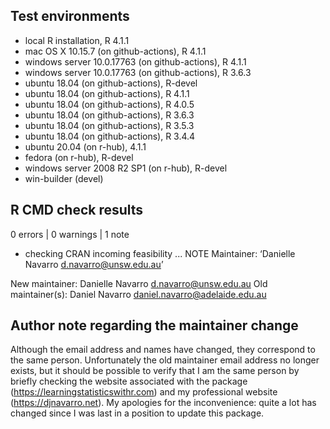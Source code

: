 ## Test environments
* local R installation, R 4.1.1
* mac OS X 10.15.7 (on github-actions), R 4.1.1
* windows server 10.0.17763 (on github-actions), R 4.1.1
* windows server 10.0.17763 (on github-actions), R 3.6.3
* ubuntu 18.04 (on github-actions), R-devel
* ubuntu 18.04 (on github-actions), R 4.1.1
* ubuntu 18.04 (on github-actions), R 4.0.5
* ubuntu 18.04 (on github-actions), R 3.6.3
* ubuntu 18.04 (on github-actions), R 3.5.3
* ubuntu 18.04 (on github-actions), R 3.4.4
* ubuntu 20.04 (on r-hub), 4.1.1
* fedora (on r-hub), R-devel
* windows server 2008 R2 SP1 (on r-hub), R-devel
* win-builder (devel)


## R CMD check results

0 errors | 0 warnings | 1 note

* checking CRAN incoming feasibility ... NOTE
Maintainer: ‘Danielle Navarro <d.navarro@unsw.edu.au>’

New maintainer:
  Danielle Navarro <d.navarro@unsw.edu.au>
Old maintainer(s):
  Daniel Navarro <daniel.navarro@adelaide.edu.au>


## Author note regarding the maintainer change

Although the email address and names have changed, they correspond
to the same person. Unfortunately the old maintainer email address
no longer exists, but it should be possible to verify that I am 
the same person by briefly checking the website associated with the
package (https://learningstatisticswithr.com) and my professional
website (https://djnavarro.net). My apologies for the inconvenience:
quite a lot has changed since I was last in a position to update
this package.



